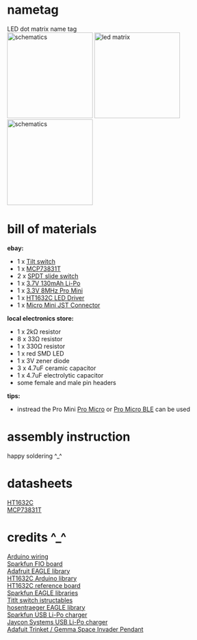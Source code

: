 nametag
=======

LED dot matrix name tag <br>
<img src="https://fbcdn-sphotos-d-a.akamaihd.net/hphotos-ak-xfp1/t31.0-8/1795141_746690852052819_3133616661376235879_o.png" alt="schematics" height="200px">
<img src="http://www.adafruit.com/images/970x728/959-00.jpg" alt="led matrix" height="200px">
<img src="https://scontent-a.xx.fbcdn.net/hphotos-xpf1/t31.0-8/1272492_746689705386267_6565466871789174141_o.png" alt="schematics" height="200px">

bill of materials
=================
**ebay:**
* 1 x [Tilt switch](http://www.ebay.com/itm/251612655766)<br>
* 1 x [MCP73831T](http://www.ebay.com/itm/251610085563)<br>
* 2 x [SPDT slide switch](http://www.ebay.com/itm/201095465543)<br>
* 1 x [3.7V 130mAh Li-Po](http://www.ebay.com/itm/130617227476)<br>
* 1 x [3.3V 8MHz Pro Mini](http://www.ebay.com/itm/231368307663) <br>
* 1 x [HT1632C LED Driver](http://www.ebay.com/itm/251685195429) <br>
* 1 x [Micro Mini JST Connector](http://www.ebay.com/itm/271631717682161344644655)<br>

**local electronics store:**
* 1 x 2kΩ resistor
* 8 x 33Ω resistor
* 1 x 330Ω resistor
* 1 x red SMD LED
* 1 x 3V zener diode
* 3 x 4.7uF ceramic capacitor
* 1 x 4.7uF electrolytic capacitor
* some female and male pin headers

**tips:**
* instread the Pro Mini [Pro Micro](http://www.ebay.com/itm/140972980117) or [Pro Micro BLE](http://www.ebay.com/itm/251696382555) can be used

assembly instruction
====================
happy soldering ^_^

datasheets
==========
[HT1632C](http://www.adafruit.com/datasheets/ht1632cv120.pdf) <br>
[MCP73831T](https://www.sparkfun.com/datasheets/Prototyping/Batteries/MCP73831T.pdf) <br>

credits ^_^
===========
[Arduino wiring](https://learn.adafruit.com/16x24-led-matrix/wiring) <br>
[Sparkfun FIO board](https://www.sparkfun.com/products/11520) <br>
[Adafruit EAGLE library](https://github.com/adafruit/Adafruit-Eagle-Library/blob/master/adafruit.lbr) <br>
[HT1632C Arduino library](https://github.com/adafruit/HT1632) <br>
[HT1632C reference board](http://2.bp.blogspot.com/-Hhg82y6URPg/UglrFuE2HcI/AAAAAAAAALw/jM5RPzM6XEs/s1600/back.jpg) <br>
[Sparkfun EAGLE libraries](https://github.com/sparkfun/SparkFun-Eagle-Libraries) <br>
[Titlt switch istructables](http://www.instructables.com/id/Tilt-Sensor-Tutorial/step5/Reading-switch-state-with-a-microcontroller/) <br>
[hosentraeger EAGLE library](https://github.com/hosentraeger/LED-Matrix-HT1632/blob/master/ht1632.lbr) <br>
[Sparkfun USB Li-Po charger](https://www.sparkfun.com/products/10217) <br>
[Jaycon Systems USB Li-Po charger](http://www.jayconsystems.com/micro-usb-lipo-charger-mcp73831.html) <br>
[Adafuit Trinket / Gemma Space Invader Pendant](https://learn.adafruit.com/trinket-slash-gemma-space-invader-pendant/wirin) <br>
